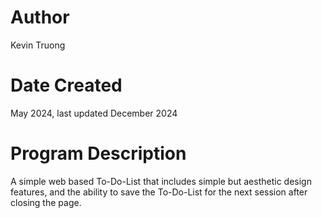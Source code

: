 # Author
Kevin Truong

# Date Created
May 2024, last updated December 2024

# Program Description
A simple web based To-Do-List that includes simple but aesthetic design features, and the ability to save the To-Do-List for the next session after closing the page.
